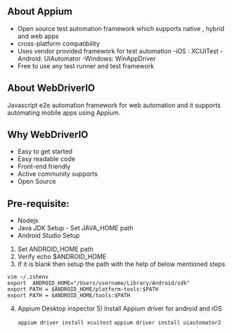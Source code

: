 ## About Appium

- Open source test automation framework which supports native , hybrid and web apps
- cross-platform compatibility
- Uses vendor provided framework for test automation
  -iOS : XCUITest
  -Android: UIAutomator
  -Windows: WinAppDriver
- Free to use any test runner and test framework

## About WebDriverIO

Javascript e2e automation framework for web automation and it supports automating mobile apps using Appium.

## Why WebDriverIO

- Easy to get started
- Easy readable code
- Front-end friendly
- Active community supports
- Open Source

## Pre-requisite:

- Nodejs
- Java JDK Setup - Set JAVA_HOME path
- Android Studio Setup

1.  Set ANDROID_HOME path
2.  Verify echo $ANDROID_HOME
3.  If it is blank then setup the path with the help of below mentioned steps

```
vim ~/.zshenv
export  ANDROID_HOME="/Users/username/Library/Android/sdk"
export PATH = $ANDROID_HOME/platform-tools:$PATH
export PATH = $ANDROID_HOME/tools:$PATH
```

4. Appium Desktop inspector 5) Install Appium driver for android and iOS

   `appium driver install xcuitest`
   `appium driver install uiautomator2`
